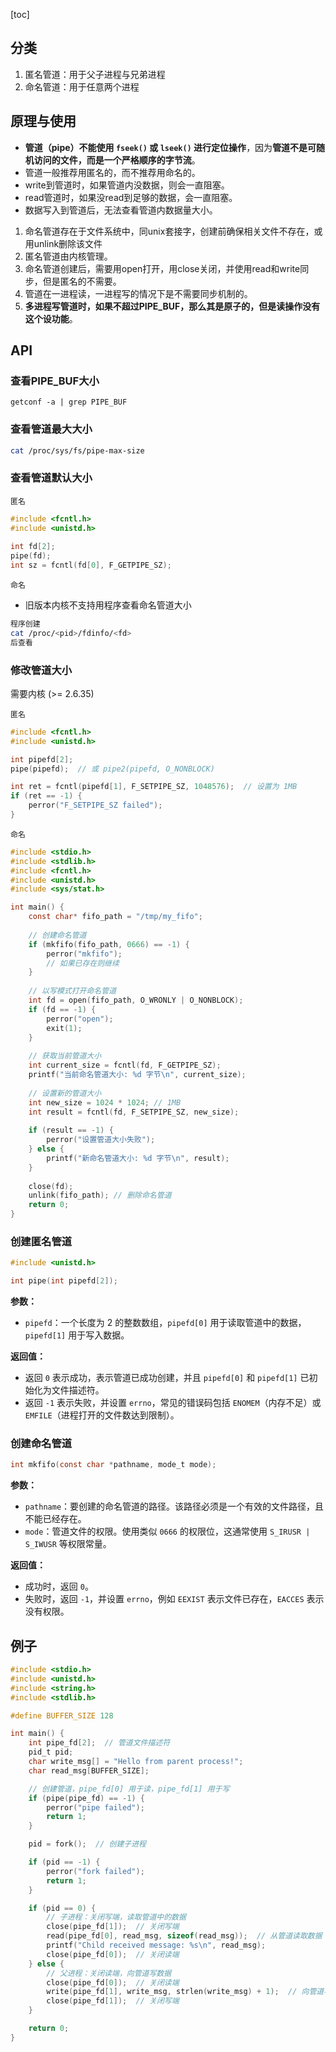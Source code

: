 [toc]

## 分类

1. 匿名管道：用于父子进程与兄弟进程
2. 命名管道：用于任意两个进程

## 原理与使用

* **管道（pipe）不能使用 `fseek()` 或 `lseek()` 进行定位操作**，因为**管道不是可随机访问的文件，而是一个严格顺序的字节流**。
* 管道一般推荐用匿名的，而不推荐用命名的。
* write到管道时，如果管道内没数据，则会一直阻塞。
* read管道时，如果没read到足够的数据，会一直阻塞。
* 数据写入到管道后，无法查看管道内数据量大小。

1. 命名管道存在于文件系统中，同unix套接字，创建前确保相关文件不存在，或用unlink删除该文件
2. 匿名管道由内核管理。
3. 命名管道创建后，需要用open打开，用close关闭，并使用read和write同步，但是匿名的不需要。
4. 管道在一进程读，一进程写的情况下是不需要同步机制的。
5. **多进程写管道时，如果不超过PIPE_BUF，那么其是原子的，但是读操作没有这个设功能**。

## API

### 查看PIPE_BUF大小

```
getconf -a | grep PIPE_BUF
```

### 查看管道最大大小

```bash
cat /proc/sys/fs/pipe-max-size
```

### 查看管道默认大小

`匿名`

```c
#include <fcntl.h>
#include <unistd.h>
  
int fd[2];
pipe(fd);
int sz = fcntl(fd[0], F_GETPIPE_SZ);
```

`命名`

* 旧版本内核不支持用程序查看命名管道大小

```bash
程序创建
cat /proc/<pid>/fdinfo/<fd>
后查看
```

### 修改管道大小

需要内核 (>= 2.6.35)

`匿名`

```c
#include <fcntl.h>
#include <unistd.h>

int pipefd[2];
pipe(pipefd);  // 或 pipe2(pipefd, O_NONBLOCK)

int ret = fcntl(pipefd[1], F_SETPIPE_SZ, 1048576);  // 设置为 1MB
if (ret == -1) {
    perror("F_SETPIPE_SZ failed");
}
```

`命名`

```c
#include <stdio.h>
#include <stdlib.h>
#include <fcntl.h>
#include <unistd.h>
#include <sys/stat.h>

int main() {
    const char* fifo_path = "/tmp/my_fifo";
    
    // 创建命名管道
    if (mkfifo(fifo_path, 0666) == -1) {
        perror("mkfifo");
        // 如果已存在则继续
    }
    
    // 以写模式打开命名管道
    int fd = open(fifo_path, O_WRONLY | O_NONBLOCK);
    if (fd == -1) {
        perror("open");
        exit(1);
    }
    
    // 获取当前管道大小
    int current_size = fcntl(fd, F_GETPIPE_SZ);
    printf("当前命名管道大小: %d 字节\n", current_size);
    
    // 设置新的管道大小
    int new_size = 1024 * 1024; // 1MB
    int result = fcntl(fd, F_SETPIPE_SZ, new_size);
    
    if (result == -1) {
        perror("设置管道大小失败");
    } else {
        printf("新命名管道大小: %d 字节\n", result);
    }
    
    close(fd);
    unlink(fifo_path); // 删除命名管道
    return 0;
}
```



### 创建匿名管道

```c
#include <unistd.h>

int pipe(int pipefd[2]);
```

**参数：**

- `pipefd`：一个长度为 2 的整数数组，`pipefd[0]` 用于读取管道中的数据，`pipefd[1]` 用于写入数据。

**返回值：**

- 返回 `0` 表示成功，表示管道已成功创建，并且 `pipefd[0]` 和 `pipefd[1]` 已初始化为文件描述符。
- 返回 `-1` 表示失败，并设置 `errno`，常见的错误码包括 `ENOMEM`（内存不足）或 `EMFILE`（进程打开的文件数达到限制）。

### 创建命名管道

```c
int mkfifo(const char *pathname, mode_t mode);
```

**参数：**

- `pathname`：要创建的命名管道的路径。该路径必须是一个有效的文件路径，且不能已经存在。
- `mode`：管道文件的权限。使用类似 `0666` 的权限位，这通常使用 `S_IRUSR | S_IWUSR` 等权限常量。

**返回值：**

- 成功时，返回 `0`。
- 失败时，返回 `-1`，并设置 `errno`，例如 `EEXIST` 表示文件已存在，`EACCES` 表示没有权限。

## 例子

```c
#include <stdio.h>
#include <unistd.h>
#include <string.h>
#include <stdlib.h>

#define BUFFER_SIZE 128

int main() {
    int pipe_fd[2];  // 管道文件描述符
    pid_t pid;
    char write_msg[] = "Hello from parent process!";
    char read_msg[BUFFER_SIZE];

    // 创建管道，pipe_fd[0] 用于读，pipe_fd[1] 用于写
    if (pipe(pipe_fd) == -1) {
        perror("pipe failed");
        return 1;
    }

    pid = fork();  // 创建子进程

    if (pid == -1) {
        perror("fork failed");
        return 1;
    }

    if (pid == 0) {
        // 子进程：关闭写端，读取管道中的数据
        close(pipe_fd[1]);  // 关闭写端
        read(pipe_fd[0], read_msg, sizeof(read_msg));  // 从管道读取数据
        printf("Child received message: %s\n", read_msg);
        close(pipe_fd[0]);  // 关闭读端
    } else {
        // 父进程：关闭读端，向管道写数据
        close(pipe_fd[0]);  // 关闭读端
        write(pipe_fd[1], write_msg, strlen(write_msg) + 1);  // 向管道写数据
        close(pipe_fd[1]);  // 关闭写端
    }

    return 0;
}
```

